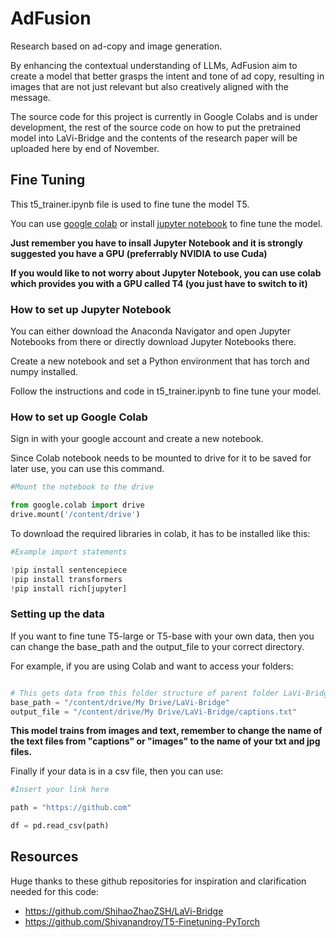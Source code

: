 # AdFusion
Research based on ad-copy and image generation.

By enhancing the contextual understanding of LLMs, AdFusion aim to create a model that better grasps the intent and tone of ad copy, resulting in images that are not just relevant but also creatively aligned with the message.

The source code for this project is currently in Google Colabs and is under development, the rest of the source code on how to put the pretrained model into LaVi-Bridge and the contents of the research paper will be uploaded here by end of November.


## Fine Tuning

This t5_trainer.ipynb file is used to fine tune the model T5.

You can use [google colab](https://colab.research.google.com/) or install [jupyter notebook](https://jupyter.org/) to fine tune the model.

**Just remember you have to insall Jupyter Notebook and it is strongly suggested you have a GPU (preferrably NVIDIA to use Cuda)**

**If you would like to not worry about Jupyter Notebook, you can use colab which provides you with a GPU called T4 (you just have to switch to it)**

### How to set up Jupyter Notebook

You can either download the Anaconda Navigator and open Jupyter Notebooks from there or directly download Jupyter Notebooks there.

Create a new notebook and set a Python environment that has torch and numpy installed.

Follow the instructions and code in t5_trainer.ipynb to fine tune your model.

### How to set up Google Colab

Sign in with your google account and create a new notebook. 

Since Colab notebook needs to be mounted to drive for it to be saved for later use, you can use this command.

```python 
#Mount the notebook to the drive

from google.colab import drive
drive.mount('/content/drive')

```

To download the required libraries in colab, it has to be installed like this:

```python 
#Example import statements

!pip install sentencepiece
!pip install transformers
!pip install rich[jupyter]

```

### Setting up the data

If you want to fine tune T5-large or T5-base with your own data, then you can change the base_path and the output_file to your correct directory. 

For example, if you are using Colab and want to access your folders:

```python

# This gets data from this folder structure of parent folder LaVi-Bridge to subfolders 1 to n (the number of folders you have) to each captions.txt and img.jpg files
base_path = "/content/drive/My Drive/LaVi-Bridge"
output_file = "/content/drive/My Drive/LaVi-Bridge/captions.txt"
```

**This model trains from images and text, remember to change the name of the text files from "captions" or "images" to the name of your txt and jpg files.**

Finally if your data is in a csv file, then you can use: 

```python 
#Insert your link here

path = "https://github.com"

df = pd.read_csv(path)

```


<!-- ## Train the model -->

## Resources

Huge thanks to these github repositories for inspiration and clarification needed for this code:

- https://github.com/ShihaoZhaoZSH/LaVi-Bridge
- https://github.com/Shivanandroy/T5-Finetuning-PyTorch


